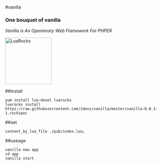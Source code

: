 #vanilla
### One bouquet of vanilla
*Vanilla is An Opentresty Web Framework For PHPER.*
<p><a href="http://idevz.github.io/vanilla/"><img border="0" src="http://m1.sinaimg.cn/maxwidth.300/m1.sinaimg.cn/ca65fa784406a36ba4fc41d14e21661e_1364_1494.png" alt="LuaRocks" width="150px"></a></p>

##install
```
yum install lua-devel luarocks
luarocks install https://raw.githubusercontent.com/idevz/vanilla/master/vanilla-0.0.1-1.rockspec
```

##set
```
content_by_lua_file ./pub/index.lua;
```

##useage
```
vanilla new app
cd app
vanilla start
```